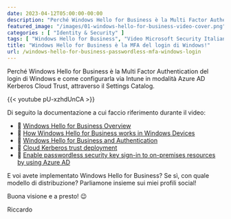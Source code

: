 ```yaml
---
date: 2023-04-12T05:00:00-00:00
description: "Perché Windows Hello for Business è la Multi Factor Authentication del login di Windows e come configurarla via Intune in modalità Azure AD Kerberos Cloud Trust, attraverso il Settings Catalog."
featured_image: "/images/01-windows-hello-for-business-video-cover.png"
categories : [ "Identity & Security" ]
tags: [ "Windows Hello for Business", "Video Microsoft Security Italian USers Group", "Video" ]
title: "Windows Hello for Business è la MFA del login di Windows!"
url: /windows-hello-for-business-passwordless-mfa-windows-login
---
```

Perché Windows Hello for Business è la Multi Factor Authentication del login di Windows e come configurarla via Intune in modalità Azure AD Kerberos Cloud Trust, attraverso il Settings Catalog.

{{<  youtube pU-xzhdUnCA >}}

Di seguito la documentazione a cui faccio riferimento durante il video:
- 📄 [Windows Hello for Business Overview](https://learn.microsoft.com/en-us/windows/security/identity-protection/hello-for-business/hello-overview)
- 📄 [How Windows Hello for Business works in Windows Devices](https://learn.microsoft.com/en-us/windows/security/identity-protection/hello-for-business/hello-how-it-works)
- 📄 [Windows Hello for Business and Authentication](https://learn.microsoft.com/en-us/windows/security/identity-protection/hello-for-business/hello-how-it-works-authentication)
- 📄 [Cloud Kerberos trust deployment](https://learn.microsoft.com/en-us/windows/security/identity-protection/hello-for-business/hello-hybrid-cloud-kerberos-trust)
- 📄 [Enable passwordless security key sign-in to on-premises resources by using Azure AD](https://learn.microsoft.com/en-us/azure/active-directory/authentication/howto-authentication-passwordless-security-key-on-premises)

E voi avete implementato Windows Hello for Business? Se sì, con quale modello di distribuzione? Parliamone insieme sui miei profili social!

Buona visione e a presto! 😉

Riccardo
